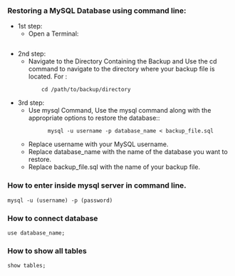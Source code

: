 ### Restoring a MySQL Database using command line:
  - 1st step: 
    - Open a Terminal:
        ```Open a terminal or command prompt on your system.
        ```
  - 2nd step:
    - Navigate to the Directory Containing the Backup and Use the cd command to navigate to the directory where your backup file is located. For :
        ```shell
            cd /path/to/backup/directory
        ```
  - 3rd step:
    - Use mysql Command, Use the mysql command along with the appropriate options to restore the database::
        ``` shell
              mysql -u username -p database_name < backup_file.sql
        ```
    - Replace username with your MySQL username.
    - Replace database_name with the name of the database you want to restore.
    - Replace backup_file.sql with the name of your backup file.
      
### How to enter inside mysql server in command line.
```
mysql -u (username) -p (password)
```
### How to connect database
```
use database_name;
```
### How to show all tables
```
show tables;
```
